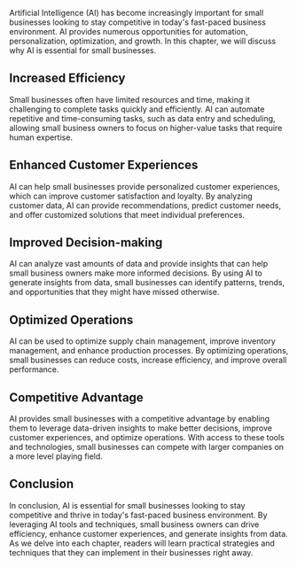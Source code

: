 

Artificial Intelligence (AI) has become increasingly important for small businesses looking to stay competitive in today's fast-paced business environment. AI provides numerous opportunities for automation, personalization, optimization, and growth. In this chapter, we will discuss why AI is essential for small businesses.

Increased Efficiency
--------------------

Small businesses often have limited resources and time, making it challenging to complete tasks quickly and efficiently. AI can automate repetitive and time-consuming tasks, such as data entry and scheduling, allowing small business owners to focus on higher-value tasks that require human expertise.

Enhanced Customer Experiences
-----------------------------

AI can help small businesses provide personalized customer experiences, which can improve customer satisfaction and loyalty. By analyzing customer data, AI can provide recommendations, predict customer needs, and offer customized solutions that meet individual preferences.

Improved Decision-making
------------------------

AI can analyze vast amounts of data and provide insights that can help small business owners make more informed decisions. By using AI to generate insights from data, small businesses can identify patterns, trends, and opportunities that they might have missed otherwise.

Optimized Operations
--------------------

AI can be used to optimize supply chain management, improve inventory management, and enhance production processes. By optimizing operations, small businesses can reduce costs, increase efficiency, and improve overall performance.

Competitive Advantage
---------------------

AI provides small businesses with a competitive advantage by enabling them to leverage data-driven insights to make better decisions, improve customer experiences, and optimize operations. With access to these tools and technologies, small businesses can compete with larger companies on a more level playing field.

Conclusion
----------

In conclusion, AI is essential for small businesses looking to stay competitive and thrive in today's fast-paced business environment. By leveraging AI tools and techniques, small business owners can drive efficiency, enhance customer experiences, and generate insights from data. As we delve into each chapter, readers will learn practical strategies and techniques that they can implement in their businesses right away.
